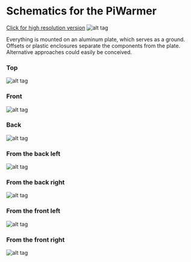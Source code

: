 # Schematics for the PiWarmer

[Click for high resolution version](https://raw.githubusercontent.com/jimrybarski/piwarmer/master/schematics/wiring.png)
![alt tag](https://github.com/jimrybarski/piwarmer/blob/master/schematics/wiring.png)

Everything is mounted on an aluminum plate, which serves as a ground. Offsets or plastic enclosures separate the
components from the plate. Alternative approaches could easily be conceived.

### Top
![alt tag](https://github.com/jimrybarski/piwarmer/blob/master/schematics/top.jpg)
### Front
![alt tag](https://github.com/jimrybarski/piwarmer/blob/master/schematics/front.jpg)
### Back
![alt tag](https://github.com/jimrybarski/piwarmer/blob/master/schematics/back.jpg)
### From the back left
![alt tag](https://github.com/jimrybarski/piwarmer/blob/master/schematics/from_back_left.jpg)
### From the back right
![alt tag](https://github.com/jimrybarski/piwarmer/blob/master/schematics/from_back_right.jpg)
### From the front left
![alt tag](https://github.com/jimrybarski/piwarmer/blob/master/schematics/from_front_left.jpg)
### From the front right
![alt tag](https://github.com/jimrybarski/piwarmer/blob/master/schematics/from_front_right.jpg)